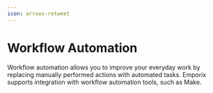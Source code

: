 ```yaml
---
icon: arrows-retweet
---
```


# Workflow Automation

Workflow automation allows you to improve your everyday work by replacing manually performed actions with automated tasks. Emporix supports integration with workflow automation tools, such as Make.
